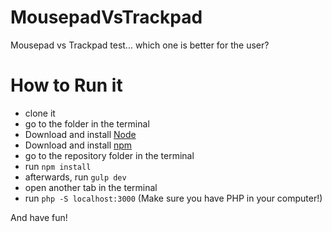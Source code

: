 # MousepadVsTrackpad
Mousepad vs Trackpad test... which one is better for the user?

# How to Run it

- clone it
- go to the folder in the terminal
- Download and install [Node](https://nodejs.org/en/)
- Download and install [npm](https://www.npmjs.com/get-npm)
- go to the repository folder in the terminal
- run `npm install`
- afterwards, run `gulp dev`
- open another tab in the terminal
- run `php -S localhost:3000` (Make sure you have PHP in your computer!)

And have fun!

